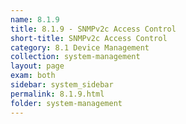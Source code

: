 ```yaml
---
name: 8.1.9
title: 8.1.9 - SNMPv2c Access Control
short-title: SNMPv2c Access Control
category: 8.1 Device Management
collection: system-management
layout: page
exam: both
sidebar: system_sidebar
permalink: 8.1.9.html
folder: system-management
---
```



